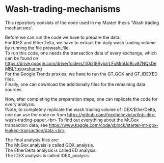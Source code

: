 # Wash-trading-mechanisms 
This repository consists of the code used in my Master thesis 'Wash trading mechanisms'. <br>

Before we can run the code we have to prepare the data. <br>
For IDEX and EtherDelta, we have to extract the daily wash trading volume by running the file prewash_file.<br>
To run this code, one needs the transaction data of every exchange, which can be found on https://drive.google.com/drive/folders/1iOj2l8ByjxIrLFxMmUcBLv87NQsDeMBL?usp=sharing<br>
For the Google Trends proxies, we have to run the GT_GOX and GT_IDEXED files.<br>
Finally, one can download the additionally files for the remaining data sources. <br>

Now, after completing the preparation steps, one can replicate the code for every analysis.<br>
!Note, to completely replicate the wash trading volume of IDEX/EtherDelta, one can use the code on from https://github.com/friedhelmvictor/lob-dex-wash-trading-paper.<br>
To find out everything about the Mt.Gox transaction data, see https://www.kaggle.com/code/xblock/starter-mt-gox-leaked-transaction/data.<br>

The final analysis files are:<br>
The Mt.Gox analysis is called GOX_analysis.<br>
The EtherDelta analysis is called ED analysis.<br>
The IDEX analysis is called IDEX_analysis.<br>
